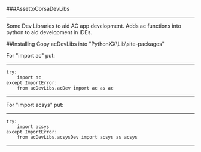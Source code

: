 ###AssettoCorsaDevLibs
***

Some Dev Libraries to aid AC app development.
Adds ac functions into python to aid development in IDEs.


##Installing
Copy acDevLibs into "PythonXX\Lib\site-packages\"


For "import ac" put:
***
	try:
		import ac	
	except ImportError:
		from acDevLibs.acDev import ac as ac
***


	
For "import acsys" put:
***
	try:	
		import acsys	
	except ImportError:
		from acDevLibs.acsysDev import acsys as acsys
***